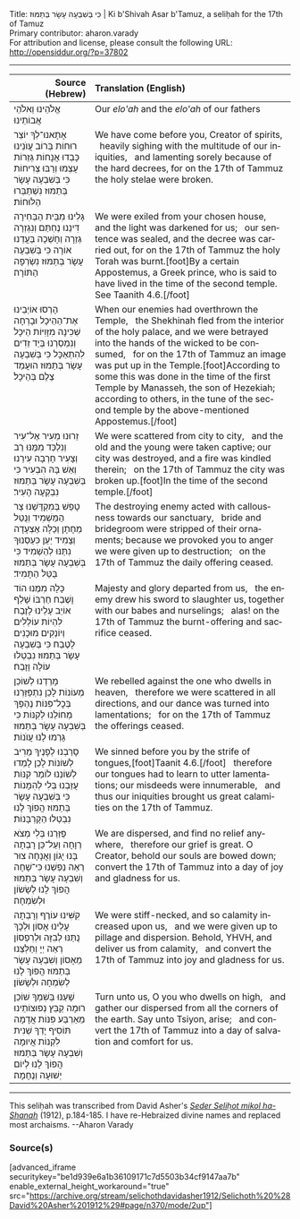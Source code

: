<html>
<head></head>
<body>
Title: כִּי בְּשִׁבְעָה עָשָׂר בְּתַמּוּז | Ki b'Shivah Asar b'Tamuz, a seliḥah for the 17th of Tamuz<br />
Primary contributor: aharon.varady<br />
For attribution and license, please consult the following URL: <a href="http://opensiddur.org/?p=37802">http://opensiddur.org/?p=37802</a>
<p />
<hr />

<table style="margin-left: auto;margin-right: auto;" class="draggable">
<thead><tr><th id="x" style="text-align: right;">Source (Hebrew)</th><th style="text-align: left;">Translation (English)</th></tr></thead>
<tbody>
<tr><td style="vertical-align:top;">
<div class="liturgy" lang="he">
אֱלֹהֵינוּ וֵאלֹהֵי אֲבוֹתֵינוּ
</span></div></td>

<td style="vertical-align:top;">
<div class="english" lang="en">
Our <em>elo'ah</em> and the <em>elo'ah</em> of our fathers 
</div></td></tr>


<tr><td style="vertical-align:top;">
<div class="liturgy" lang="he">
<span class="acrostic">אָ</span>תָאנוּ־לְךָ יוֹצֵר רוּחוֹת 
<span class="acrostic">בְּ</span>רוֹב עֲוֺנֵינוּ כָּבְדוּ אֲנָחוֹת
גְּזֵרוֹת עָצְמוּ וְרַבּוּ צְרִיחוֹת
כִּי בְּשִׁבְעָה עָשָׂר בְּתַמּוּז נִשְׁתַּבְּרוּ הַלּוּחוֹת׃ 
</span></div></td>

<td style="vertical-align:top;">
<div class="english" lang="en">
We have come before you, Creator of spirits, <span class="acrostic">&nbsp;</span>
heavily sighing with the multitude of our iniquities, <span class="acrostic">&nbsp;</span>
and lamenting sorely because of the hard decrees, 
for on the 17th of Tammuz the holy stelae were broken. 
</div></td></tr>


<tr><td style="vertical-align:top;">
<div class="liturgy" lang="he">
<span class="acrostic">גָּ</span>לִינוּ מִבֵּית הַבְּחִירָה 
<span class="acrostic">דִּ</span>ינֵנוּ נֶחְתַּם וְנִגְזְרָה גְזֵרָה 
וְחָשְׁכָה בַּעֲדֵנוּ אוֹרָה 
כִּי בְּשִׁבְעָה עָשָׂר בְּתַמּוּז נִשְׂרְפָה הַתּוֹרָה׃ 
</span></div></td>

<td style="vertical-align:top;">
<div class="english" lang="en">
We were exiled from your chosen house, <span class="acrostic">&nbsp;</span>
and the light was darkened for us; <span class="acrostic">&nbsp;</span>
our sentence was sealed, and the decree was carried out, 
for on the 17th of Tammuz the holy Torah was burnt.[foot]By a certain Appostemus, a Greek prince, who is said to have lived in the time of the second temple. See Taanith 4.6.[/foot]
</div></td></tr>


<tr><td style="vertical-align:top;">
<div class="liturgy" lang="he">
<span class="acrostic">הָ</span>רְסוּ אוֹיְבֵינוּ אֶת־הַהֵיכָל 
וּבָרְחָה שְׁכִינָה מִזָּוִיּוֹת הֵיכָל 
<span class="acrostic">וְ</span>נִמְסַרְנוּ בְּיַד זֵדִים לִהִתְאַכָּל 
כִּי בְּשִׁבְעָה עָשָׂר בְּתַמּוּז הוּעֲמַד צֶלֶם בְּהֵיכָל׃
</span></div></td>

<td style="vertical-align:top;">
<div class="english" lang="en">
When our enemies had overthrown the Temple, <span class="acrostic">&nbsp;</span>
the Shekhinah fled from the interior of the holy palace, 
and we were betrayed into the hands of the wicked to be consumed, <span class="acrostic">&nbsp;</span>
for on the 17th of Tammuz an image was put up in the Temple.[foot]According to some this was done in the time of the first Temple by Manasseh, the son of Hezekiah; according to others, in the tune of the second temple by the above-mentioned Appostemus.[/foot] 
</div></td></tr>


<tr><td style="vertical-align:top;">
<div class="liturgy" lang="he">
<span class="acrostic">זֵ</span>רוּנוּ מֵעִיר אֶל־עִיר 
וְנִלְכַּד מִמֶּנּוּ רַב וְצָעִיר
<span class="acrostic">חָ</span>רְבָה עִירֵנוּ וְאֵשׁ בָּהּ הִבְעִיר 
כִּי בְּשִׁבְעָה עָשָׂר בְּתַמּוּז נִבְקְעָה הָעִיר׃ 
</span></div></td>

<td style="vertical-align:top;">
<div class="english" lang="en">
We were scattered from city to city, <span class="acrostic">&nbsp;</span>
and the old and the young were taken captive; 
our city was destroyed, and a fire was kindled therein; <span class="acrostic">&nbsp;</span>
on the 17th of Tammuz the city was broken up.[foot]In the time of the second temple.[/foot]
</div></td></tr>


<tr><td style="vertical-align:top;">
<div class="liturgy" lang="he">
<span class="acrostic">טָ</span>פַשׁ בְּמִקְדָּשֵׁנוּ צַר הַמַּשְׁמִיד 
וְנֻטַּל מֵחָתָן וְכַלָּה אֶצְעָדָה וְצָמִיד 
<span class="acrostic">יַ</span>עַן כִּעַסְנוּךָ נִתַּנּוּ לְהַשְׁמִיד 
כִּי בְּשִׁבְעָה עָשָׂר בְּתַמּוּז בֻּטַּל הַתָּמִיד׃
</span></div></td>

<td style="vertical-align:top;">
<div class="english" lang="en">
The destroying enemy acted with callousness towards our sanctuary, <span class="acrostic">&nbsp;</span>
bride and bridegroom were stripped of their ornaments; 
because we provoked you to anger we were given up to destruction; <span class="acrostic">&nbsp;</span>
on the 17th of Tammuz the daily offering ceased. 
</div></td></tr>


<tr><td style="vertical-align:top;">
<div class="liturgy" lang="he">
<span class="acrostic">כָּ</span>לָה מִמֶּנוּ הוֹד וָשֶׁבַח 
חַרְבּוֹ שָׁלַף אוֹיֵב עָלֵינוּ לָזֶבַח 
<span class="acrostic">לִ</span>הְיוֹת עוֹלְלִים וְיוֹנְקִים מוּכָנִים לָטֶבַח 
כִּי בְּשִׁבְעָה עָשָׂר בְּתַמּוּז נִבְטְלוּ עוֹלָה וָזָבַח׃
</span></div></td>

<td style="vertical-align:top;">
<div class="english" lang="en">
Majesty and glory departed from us, <span class="acrostic">&nbsp;</span>
the enemy drew his sword to slaughter us, 
together with our babes and nurselings; <span class="acrostic">&nbsp;</span>
alas! on the 17th of Tammuz the burnt-offering and sacrifice ceased. 
</div></td></tr>


<tr><td style="vertical-align:top;">
<div class="liturgy" lang="he">
<span class="acrostic">מָ</span>רַדְנוּ לְשׁוֹכֵן מְעוֹנוֹת 
לָכֵן נִתְפַּזַּרְנוּ בְּכׇל־פִּנּוֹת 
<span class="acrostic">נֶ</span>הְפַּךְ מְחוֹלֵנוּ לְקִנּוֹת 
כִּי בְּשִׁבְעָה עָשָׂר בְּתַמּוּז גָּרְמוּ לָנוּ עֲוֺנוֹת׃
</span></div></td>

<td style="vertical-align:top;">
<div class="english" lang="en">
We rebelled against the one who dwells in heaven, <span class="acrostic">&nbsp;</span>
therefore we were scattered in all directions, 
and our dance was turned into lamentations; <span class="acrostic">&nbsp;</span>
for on the 17th of Tammuz the offerings ceased. 
</div></td></tr>


<tr><td style="vertical-align:top;">
<div class="liturgy" lang="he">
<span class="acrostic">סָ</span>רַבְנוּ לְפָנֶיךָ מֵרִיב לְשׁוֹנוֹת 
לָכֵן לָמְדוּ לְשׁוֹנֵנוּ לוֹמַר קִנּוֹת 
<span class="acrostic">עֻ</span>זַּבְנוּ בְּלִי לְהִמָּנוֹת 
כִּי בְּשִׁבְעָה עָשָׂר בְּתַמּוּז הֲפוֹךְ לָנוּ נִבְטְלוּ הַקָּרְבָּנוֹת׃ 
</span></div></td>

<td style="vertical-align:top;">
<div class="english" lang="en">
We sinned before you by the strife of tongues,[foot]Taanit 4.6.[/foot] <span class="acrostic">&nbsp;</span>
therefore our tongues had to learn to utter lamentations; 
our misdeeds were innumerable, <span class="acrostic">&nbsp;</span>
and thus our iniquities brought us great calamities on the 17th of Tammuz. 
</div></td></tr>


<tr><td style="vertical-align:top;">
<div class="liturgy" lang="he">
<span class="acrostic">פֻּ</span>זַּרְנוּ בְּלִי מְצֹא רְוָחָה
וְעַל־כֵּן רָבְתָה בָּנוּ יָגוֹן וַאֲנָחָה
<span class="acrostic">צ</span>וּר רְאֵה נַפְשֵׁנוּ כִּי־שָׁחָה
וְשִׁבְעָה עָשָׂר בְּתַמּוּז הֲפוֹךְ לָנוּ לְשָׂשׂוֹן וּלְשִׂמְחָה׃
</span></div></td>

<td style="vertical-align:top;">
<div class="english" lang="en">
We are dispersed, and find no relief anywhere, <span class="acrostic">&nbsp;</span>
therefore our grief is great. 
O Creator, behold our souls are bowed down; <span class="acrostic">&nbsp;</span>
convert the 17th of Tammuz into a day of joy and gladness for us. 
</div></td></tr>


<tr><td style="vertical-align:top;">
<div class="liturgy" lang="he">
<span class="acrostic">קִ</span>שִּׁינוּ עוֹרֶף וְרָבְתָה עָלֵינוּ אָסוֹן
וּלְכָךְ נֻתַּנּוּ לְבִזָּה וּלְרִפְסוֹן
<span class="acrostic">רְ</span>אֵה יְיָ וְחַלְּצֵנוּ מֵאָסוֹן 
וְשִׁבְעָה עָשָׂר בְּתַמּוּז הֲפוֹךְ לָנוּ לְשִׂמְחָה וּלְשָׂשׂוֹן׃
</span></div></td>

<td style="vertical-align:top;">
<div class="english" lang="en">
We were stiff-necked, and so calamity increased upon us, <span class="acrostic">&nbsp;</span>
and we were given up to pillage and dispersion. 
Behold, YHVH, and deliver us from calamity, <span class="acrostic">&nbsp;</span>
and convert the 17th of Tammuz into joy and gladness for us. 
</div></td></tr>


<tr><td style="vertical-align:top;">
<div class="liturgy" lang="he">
<span class="acrostic">שָׁ</span>עַנּוּ בְּשִׁמְךָ שׁוֹכֵן רוּמָה 
<span class="acrostic">קַ</span>בֵּץ נְפוּצוֹתֵינוּ מֵאַרְבַּע פִּנּוֹת אֲדָמָה 
<span class="acrostic">תּ</span>וֹסִיף יָדְךָ שֵׁנִית לִקְנוֹת אֲיוּמָה 
וְשִׁבְעָה עָשָׂר בְּתַמּוּז הֲפוֹךְ לָנוּ לְיוֹם יְשׁוּעָה וְנֶחָמָה׃
</span></div></td>

<td style="vertical-align:top;">
<div class="english" lang="en">
Turn unto us, O you who dwells on high, <span class="acrostic">&nbsp;</span>
and gather our dispersed from all the corners of the earth. 
Say unto Tsiyon, arise; <span class="acrostic">&nbsp;</span>
and convert the 17th of Tammuz into a day of salvation and comfort for us. 
</div></td></tr>
</tbody></table>

<hr />

This seliḥah was transcribed from David Asher's <em><a href="/?p=26350">Seder Seliḥot mikol ha-Shanah</a></em> (1912), p.184-185. I have re-Hebraized divine names and replaced most archaisms. --Aharon Varady

<h3>Source(s)</h3>

[advanced_iframe securitykey="be1d939e6a1b36109171c7d5503b34cf9147aa7b" enable_external_height_workaround="true" src="https://archive.org/stream/selichothdavidasher1912/Selichoth%20%28David%20Asher%201912%29#page/n370/mode/2up"]

&nbsp;


</body>
</html>
